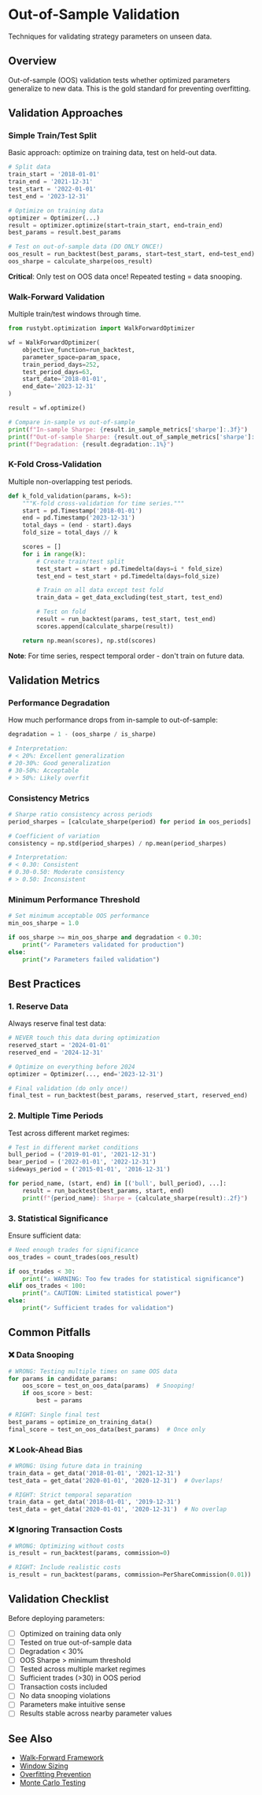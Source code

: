 # Out-of-Sample Validation

Techniques for validating strategy parameters on unseen data.

## Overview

Out-of-sample (OOS) validation tests whether optimized parameters generalize to new data. This is the gold standard for preventing overfitting.

## Validation Approaches

### Simple Train/Test Split

Basic approach: optimize on training data, test on held-out data.

```python
# Split data
train_start = '2018-01-01'
train_end = '2021-12-31'
test_start = '2022-01-01'
test_end = '2023-12-31'

# Optimize on training data
optimizer = Optimizer(...)
result = optimizer.optimize(start=train_start, end=train_end)
best_params = result.best_params

# Test on out-of-sample data (DO ONLY ONCE!)
oos_result = run_backtest(best_params, start=test_start, end=test_end)
oos_sharpe = calculate_sharpe(oos_result)
```

**Critical**: Only test on OOS data once! Repeated testing = data snooping.

### Walk-Forward Validation

Multiple train/test windows through time.

```python
from rustybt.optimization import WalkForwardOptimizer

wf = WalkForwardOptimizer(
    objective_function=run_backtest,
    parameter_space=param_space,
    train_period_days=252,
    test_period_days=63,
    start_date='2018-01-01',
    end_date='2023-12-31'
)

result = wf.optimize()

# Compare in-sample vs out-of-sample
print(f"In-sample Sharpe: {result.in_sample_metrics['sharpe']:.3f}")
print(f"Out-of-sample Sharpe: {result.out_of_sample_metrics['sharpe']:.3f}")
print(f"Degradation: {result.degradation:.1%}")
```

### K-Fold Cross-Validation

Multiple non-overlapping test periods.

```python
def k_fold_validation(params, k=5):
    """K-fold cross-validation for time series."""
    start = pd.Timestamp('2018-01-01')
    end = pd.Timestamp('2023-12-31')
    total_days = (end - start).days
    fold_size = total_days // k

    scores = []
    for i in range(k):
        # Create train/test split
        test_start = start + pd.Timedelta(days=i * fold_size)
        test_end = test_start + pd.Timedelta(days=fold_size)

        # Train on all data except test fold
        train_data = get_data_excluding(test_start, test_end)

        # Test on fold
        result = run_backtest(params, test_start, test_end)
        scores.append(calculate_sharpe(result))

    return np.mean(scores), np.std(scores)
```

**Note**: For time series, respect temporal order - don't train on future data.

## Validation Metrics

### Performance Degradation

How much performance drops from in-sample to out-of-sample:

```python
degradation = 1 - (oos_sharpe / is_sharpe)

# Interpretation:
# < 20%: Excellent generalization
# 20-30%: Good generalization
# 30-50%: Acceptable
# > 50%: Likely overfit
```

### Consistency Metrics

```python
# Sharpe ratio consistency across periods
period_sharpes = [calculate_sharpe(period) for period in oos_periods]

# Coefficient of variation
consistency = np.std(period_sharpes) / np.mean(period_sharpes)

# Interpretation:
# < 0.30: Consistent
# 0.30-0.50: Moderate consistency
# > 0.50: Inconsistent
```

### Minimum Performance Threshold

```python
# Set minimum acceptable OOS performance
min_oos_sharpe = 1.0

if oos_sharpe >= min_oos_sharpe and degradation < 0.30:
    print("✓ Parameters validated for production")
else:
    print("✗ Parameters failed validation")
```

## Best Practices

### 1. Reserve Data

Always reserve final test data:

```python
# NEVER touch this data during optimization
reserved_start = '2024-01-01'
reserved_end = '2024-12-31'

# Optimize on everything before 2024
optimizer = Optimizer(..., end='2023-12-31')

# Final validation (do only once!)
final_test = run_backtest(best_params, reserved_start, reserved_end)
```

### 2. Multiple Time Periods

Test across different market regimes:

```python
# Test in different market conditions
bull_period = ('2019-01-01', '2021-12-31')
bear_period = ('2022-01-01', '2022-12-31')
sideways_period = ('2015-01-01', '2016-12-31')

for period_name, (start, end) in [('bull', bull_period), ...]:
    result = run_backtest(best_params, start, end)
    print(f"{period_name}: Sharpe = {calculate_sharpe(result):.2f}")
```

### 3. Statistical Significance

Ensure sufficient data:

```python
# Need enough trades for significance
oos_trades = count_trades(oos_result)

if oos_trades < 30:
    print("⚠ WARNING: Too few trades for statistical significance")
elif oos_trades < 100:
    print("⚠ CAUTION: Limited statistical power")
else:
    print("✓ Sufficient trades for validation")
```

## Common Pitfalls

### ❌ Data Snooping

```python
# WRONG: Testing multiple times on same OOS data
for params in candidate_params:
    oos_score = test_on_oos_data(params)  # Snooping!
    if oos_score > best:
        best = params

# RIGHT: Single final test
best_params = optimize_on_training_data()
final_score = test_on_oos_data(best_params)  # Once only
```

### ❌ Look-Ahead Bias

```python
# WRONG: Using future data in training
train_data = get_data('2018-01-01', '2021-12-31')
test_data = get_data('2020-01-01', '2020-12-31')  # Overlaps!

# RIGHT: Strict temporal separation
train_data = get_data('2018-01-01', '2019-12-31')
test_data = get_data('2020-01-01', '2020-12-31')  # No overlap
```

### ❌ Ignoring Transaction Costs

```python
# WRONG: Optimizing without costs
is_result = run_backtest(params, commission=0)

# RIGHT: Include realistic costs
is_result = run_backtest(params, commission=PerShareCommission(0.01))
```

## Validation Checklist

Before deploying parameters:

- [ ] Optimized on training data only
- [ ] Tested on true out-of-sample data
- [ ] Degradation < 30%
- [ ] OOS Sharpe > minimum threshold
- [ ] Tested across multiple market regimes
- [ ] Sufficient trades (>30) in OOS period
- [ ] Transaction costs included
- [ ] No data snooping violations
- [ ] Parameters make intuitive sense
- [ ] Results stable across nearby parameter values

## See Also

- [Walk-Forward Framework](framework.md)
- [Window Sizing](windows.md)
- [Overfitting Prevention](../best-practices/overfitting-prevention.md)
- [Monte Carlo Testing](../monte-carlo/stability-testing.md)
